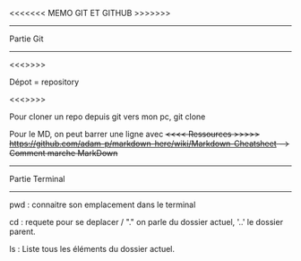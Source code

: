 <<<<<<< MEMO GIT ET GITHUB >>>>>>>

---

Partie Git

---
 <<<<Vocabulaire>>>>>

Dépot = repository


 <<<<Techniques >>>>>

Pour cloner un repo depuis git vers mon pc, git clone <adresse https ou ssh du repo>

Pour le MD, on peut barrer une ligne avec <del> <del>
 <<<< Ressources >>>>>
https://github.com/adam-p/markdown-here/wiki/Markdown-Cheatsheet --> Comment marche MarkDown



---

Partie Terminal

---

pwd : connaitre son emplacement dans le terminal

cd : requete pour se deplacer / "." on parle du dossier actuel, '..' le dossier parent.

ls : Liste tous les éléments du dossier actuel. 